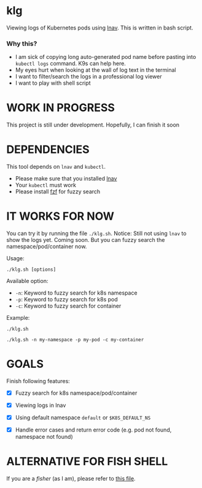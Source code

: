 # klg
Viewing logs of Kubernetes pods using [lnav](https://lnav.org/).
This is written in bash script.
### Why this?
- I am sick of copying long auto-generated pod name before pasting into `kubectl logs` command. K9s can help here.
- My eyes hurt when looking at the wall of log text in the terminal
- I want to filter/search the logs in a professional log viewer
- I want to play with shell script

# WORK IN PROGRESS
This project is still under development. Hopefully, I can finish it soon

# DEPENDENCIES

This tool depends on `lnav` and `kubectl`. 
- Please make sure that you installed [lnav](https://lnav.org/) 
- Your `kubectl` must work
- Please install [fzf](https://github.com/junegunn/fzf) for fuzzy search

# IT WORKS FOR NOW
You can try it by running the file `./klg.sh`.
Notice: Still not using `lnav` to show the logs yet. Coming soon. But you can fuzzy search the namespace/pod/container now.

Usage:
```
./klg.sh [options]
```

Available option:
- `-n`: Keyword to fuzzy search for k8s namespace
- `-p`: Keyword to fuzzy search for k8s pod
- `-c`: Keyword to fuzzy search for container

Example:
```
./klg.sh

./klg.sh -n my-namespace -p my-pod -c my-container
```

# GOALS
Finish following features:
- [x] Fuzzy search for k8s namespace/pod/container
- [x] Viewing logs in lnav
- [x] Using default namespace `default` or `$K8S_DEFAULT_NS`
- [x] Handle error cases and return error code (e.g. pod not found, namespace not found)


# ALTERNATIVE FOR FISH SHELL
If you are a *fisher* (as I am), please refer to [this file](https://github.com/haphamdev/dot-files/blob/master/fish/functions/klg.fish).
